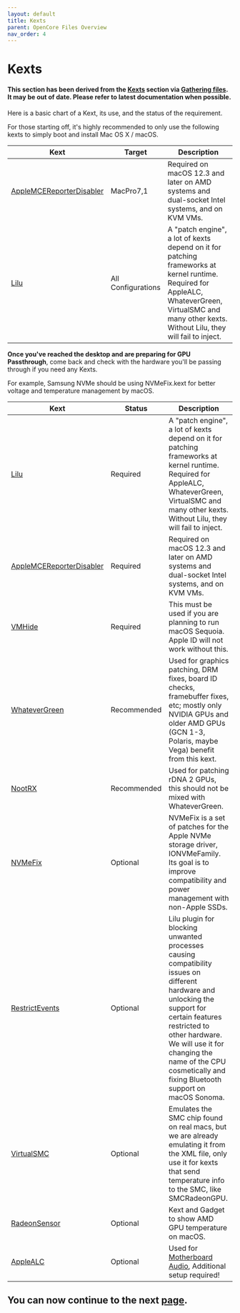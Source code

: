 ```yaml
---
layout: default
title: Kexts
parent: OpenCore Files Overview
nav_order: 4
---
```


# Kexts
#### This section has been derived from the <a href="https://dortania.github.io/OpenCore-Install-Guide/ktext.html#kexts">Kexts</a> section via <a href="https://dortania.github.io/OpenCore-Install-Guide/ktext.html">Gathering files</a>. It may be out of date. Please refer to latest documentation when possible.

Here is a basic chart of a Kext, its use, and the status of the requirement. 

For those starting off, it's highly recommended to only use the following kexts to simply boot and install Mac OS X / macOS.

| Kext | Target | Description |
| ----- | ----- | ----- |
| [AppleMCEReporterDisabler](https://github.com/acidanthera/bugtracker/files/3703498/AppleMCEReporterDisabler.kext.zip) | MacPro7,1 | Required on macOS 12.3 and later on AMD systems and dual-socket Intel systems, and on KVM VMs. |
| [Lilu](https://github.com/acidanthera/Lilu) | All Configurations | A "patch engine", a lot of kexts depend on it for patching frameworks at kernel runtime. Required for AppleALC, WhateverGreen, VirtualSMC and many other kexts. Without Lilu, they will fail to inject. |

**Once you've reached the desktop and are preparing for GPU Passthrough**, come back and check with the hardware you'll be passing through if you need any Kexts. 

For example, Samsung NVMe should be using NVMeFix.kext for better voltage and temperature management by macOS.

| Kext  | Status | Description |
| ----- | ----- | ----- |
| [Lilu](https://github.com/acidanthera/Lilu) | Required | A "patch engine", a lot of kexts depend on it for patching frameworks at kernel runtime. Required for AppleALC, WhateverGreen, VirtualSMC and many other kexts. Without Lilu, they will fail to inject. |
| [AppleMCEReporterDisabler](https://github.com/acidanthera/bugtracker/files/3703498/AppleMCEReporterDisabler.kext.zip) | Required | Required on macOS 12.3 and later on AMD systems and dual-socket Intel systems, and on KVM VMs. |
| [VMHide](https://github.com/Carnations-Botanica/VMHide) | Required | This must be used if you are planning to run macOS Sequoia. Apple ID will not work without this. |
| [WhateverGreen](https://github.com/acidanthera/WhateverGreen) | Recommended | Used for graphics patching, DRM fixes, board ID checks, framebuffer fixes, etc; mostly only NVIDIA GPUs and older AMD GPUs (GCN 1-3, Polaris, maybe Vega) benefit from this kext. |
| [NootRX](https://github.com/ChefKissInc/NootRX) | Recommended | Used for patching rDNA 2 GPUs, this should not be mixed with WhateverGreen. |
| [NVMeFix](https://github.com/acidanthera/NVMeFix) | Optional | NVMeFix is a set of patches for the Apple NVMe storage driver, IONVMeFamily. Its goal is to improve compatibility and power management with non-Apple SSDs. |
| [RestrictEvents](https://github.com/acidanthera/RestrictEvents) | Optional | Lilu plugin for blocking unwanted processes causing compatibility issues on different hardware and unlocking the support for certain features restricted to other hardware. We will use it for changing the name of the CPU cosmetically and fixing Bluetooth support on macOS Sonoma. |
| [VirtualSMC](https://github.com/acidanthera/VirtualSMC) | Optional | Emulates the SMC chip found on real macs, but we are already emulating it from the XML file, only use it for kexts that send temperature info to the SMC, like SMCRadeonGPU. |
| [RadeonSensor](https://github.com/NootInc/RadeonSensor) | Optional | Kext and Gadget to show AMD GPU temperature on macOS. |
| [AppleALC](https://github.com/acidanthera/AppleALC) | Optional | Used for [Motherboard Audio](../../../writeups/05-MotherboardAudio/index), Additional setup required! |

## You can now continue to the next <a href="../04-Tools">page</a>.
